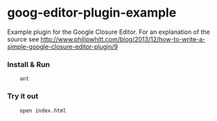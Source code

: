 goog-editor-plugin-example
==========================

Example plugin for the Google Closure Editor. For an explanation of the source see http://www.philipwhitt.com/blog/2013/12/how-to-write-a-simple-google-closure-editor-plugin/9

### Install & Run

		ant

### Try it out

		open index.html
